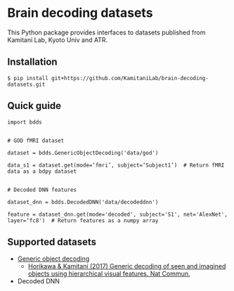 # Brain decoding datasets

This Python package provides interfaces to datasets published from Kamitani Lab, Kyoto Univ and ATR.

## Installation

``` shellsession
$ pip install git+https://github.com/KamitaniLab/brain-decoding-datasets.git
```

## Quick guide

``` shellsession
import bdds


# GOD fMRI dataset

dataset = bdds.GenericObjectDecoding('data/god')

data_s1 = dataset.get(mode=‘fmri’, subject=‘Subject1’)  # Return fMRI data as a bdpy dataset


# Decoded DNN features

dataset_dnn = bdds.DecodedDNN('data/decodeddnn')

feature = dataset_dnn.get(mode='decoded', subject='S1', net='AlexNet', layer=‘fc8')  # Return features as a numpy array
```

## Supported datasets

- [Generic object decoding](https://github.com/KamitaniLab/GenericObjectDecoding)
    - [Horikawa & Kamitani (2017) Generic decoding of seen and imagined objects using hierarchical visual features. Nat Commun.](https://www.nature.com/articles/ncomms15037)
- Decoded DNN
